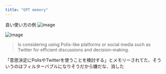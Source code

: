 ```yaml
---
title: "GPT memory"
---
```


良い使い方の例
![image](https://gyazo.com/13a274026400d35a2378d890ef307013/thumb/1000)





![image](https://gyazo.com/e8afae1737dcb98558dc0913cc90ca81/thumb/1000)

> Is considering using Polis-like platforms or social media such as Twitter for efficient discussions and decision-making.

「意思決定にPolisやTwitterを使うことを検討する」とメモリーされてた、そういうのはフィルターバブルになりそうだから嫌だな、消した
